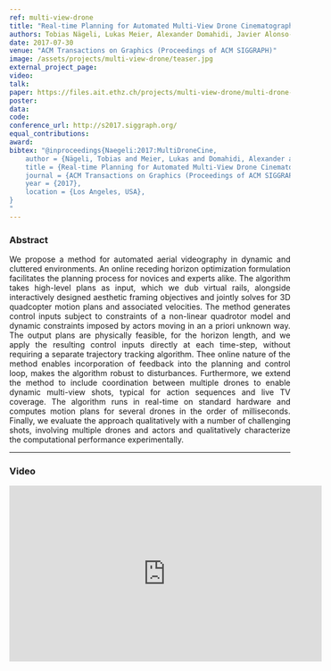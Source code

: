 ```yaml
---
ref: multi-view-drone
title: "Real-time Planning for Automated Multi-View Drone Cinematography"
authors: Tobias Nägeli, Lukas Meier, Alexander Domahidi, Javier Alonso-Mora, Otmar Hilliges
date: 2017-07-30
venue: "ACM Transactions on Graphics (Proceedings of ACM SIGGRAPH)"
image: /assets/projects/multi-view-drone/teaser.jpg
external_project_page: 
video: 
talk: 
paper: https://files.ait.ethz.ch/projects/multi-view-drone/multi-drone-video.pdf
poster: 
data: 
code: 
conference_url: http://s2017.siggraph.org/
equal_contributions: 
award: 
bibtex: "@inproceedings{Naegeli:2017:MultiDroneCine,
	author = {Nägeli, Tobias and Meier, Lukas and Domahidi, Alexander and Alonso-Mora, Javier and Hilliges, Otmar},
	title = {Real-time Planning for Automated Multi-View Drone Cinematography},
	journal = {ACM Transactions on Graphics (Proceedings of ACM SIGGRAPH)},
	year = {2017},
	location = {Los Angeles, USA},
}
"
---
```


<h3>Abstract</h3>
<p align="justify">
    We propose a method for automated aerial videography in dynamic and cluttered
environments. An online receding horizon optimization formulation
facilitates the planning process for novices and experts alike. The algorithm
takes high-level plans as input, which we dub virtual rails, alongside interactively
designed aesthetic framing objectives and jointly solves for 3D
quadcopter motion plans and associated velocities. The method generates
control inputs subject to constraints of a non-linear quadrotor model and
dynamic constraints imposed by actors moving in an a priori unknown
way. The output plans are physically feasible, for the horizon length, and
we apply the resulting control inputs directly at each time-step, without
requiring a separate trajectory tracking algorithm. Thee online nature of the
method enables incorporation of feedback into the planning and control loop,
makes the algorithm robust to disturbances. Furthermore, we extend the
method to include coordination between multiple drones to enable dynamic
multi-view shots, typical for action sequences and live TV coverage. The
algorithm runs in real-time on standard hardware and computes motion
plans for several drones in the order of milliseconds. Finally, we evaluate
the approach qualitatively with a number of challenging shots, involving
multiple drones and actors and qualitatively characterize the computational
performance experimentally.
</p>
<hr />
    

<h3>Video</h3>
<div class="video" align="center">
   <iframe width="560" height="315" src="https://www.youtube.com/embed/0tXxxomJ4FE" frameborder="0" allowfullscreen></iframe>
</div>

<!--
<div class="fullcol">
    <img class="fullcol" src="/assets/projects/puppet/teaser.png" alt="Teaser-Picture" />
    <div class="fullcol">
        <p align="justify">
            <span class="figurecap">
        Taking a rigged 3D character with many degrees of freedom as input, we
        propose a method to automatically compute assembly instructions for a
        modular tangible controller, consisting only of a small set of joints.
   	A novel hardware joint parametrization provides a user-experience akin to inverse kinematics.
   	After assembly the device is bound to the rig and enables animators to traverse a large space of poses via fluid manipulations.
   	Here we control 110 bones in the dragon character with only 8 physical joints and 2 splitters.
   	Detailed pose nuances are preserved by a real time pose interpolation strategy.
            </span>
        </p>
        <hr />
        <br/>
    </div>
</div>

<div class="fullcol">
    <h3>Abstract</h3>
    <p align="justify">
We propose a novel approach to digital character animation, combining the benefits of tangible input devices and sophisticated rig animation algorithms.
        A symbiotic software and hardware approach facilitates the animation process for novice and expert users alike. We overcome limitations inherent to all previous tangible devices by allowing users to directly control complex rigs using only a small set (5-10) of physical controls.
        This avoids oversimplification of the pose space and excessively bulky device configurations.
        Our algorithm derives a small device configuration from complex character rigs, often containing hundreds of degrees of freedom,
        and a set of sparse sample poses.
        Importantly, only the most influential degrees of freedom are controlled directly, yet detailed motion is preserved
        based on a pose interpolation technique.
        We designed a modular collection of joints and splitters, which can be assembled to represent a wide variety of skeletons.
        Each joint piece combines a universal joint and two twisting elements, allowing to accurately sense its configuration.
        The mechanical design provides a smooth inverse kinematics-like user experience and is not prone to gimbal locking.
        We integrate our method with the professional 3D software Autodesk Maya&reg; and discuss a variety of results created with characters available online.
        Comparative user experiments show significant improvements over the closest state-of-the-art in terms of accuracy and time in a keyframe posing task.
    </p>
    <hr />
    <br/>
</div>

<div class="fullcol">
<h3>Video</h3>
    <div class="video">
       <iframe width="560" height="315" src="https://www.youtube.com/embed/te12_chaoOE" frameborder="0" allowfullscreen></iframe>
    </div>
    <hr />
    <br/>
</div>

<div class="fullcol">
    <h3>System overview</h3>
    <img class="fullcol" src="/assets/projects/puppet/repesentative_img_final.png" alt="Sys-Overview-Picture" />
    <div class="fullcol">
        <p align="left">
            <span class="figurecap">
                 Illustration of our pipeline from input character to fluid tangible animation using an optimized device configuration. The horse has 29 bones, controlled by 8 joints.
            </span>
        </p>
        <hr />
        <br/>
    </div>
</div>
-->


<!--
<div class="fullcol">
    <h3>Gallery</h3>
    <br/>
    <img class="fullcol" src="/assets/projects/puppet/gallery.png" alt="Gallery-Picture" />
    <p align="justify">
        <span class="figurecap">
            Depending on the available kit, device build instruction plans with different complexity are generated by our algorithm. Note that
the models have much higher degrees of freedom than the generated control structures. The inputs were (nr. bones/nr. sample poses): Horse:
(29/25 galloping, going up) – Dragon: (110/12 flying, some walking); Scorpion (62/20 walking, attacking); Dancer (22/6). Note that the
device for the Dancer is asymmetric due to the asymmetry in the input poses: the left arm of the character moves almost rigidly with the torso
and it is thus not necessary to have any joint controlling the left arm.
        </span>
    </p>
    <hr />
</div>

<div class="fullcol">
    <h3>Acknowledgments</h3>
    <p align="justify">
We are grateful to C&eacute;dric Pradalier and Evgeni Sorkine for invalu-
able discussions and engineering support, to Sebastian Schoellham-
mer for his assistance on 3D modeling and rigging in Maya, to
Olga Diamanti for composing the accompanying video, to C&eacute;cile Edwards-Rietmann for narrating it and to Jeannine Wymann for her
help in assembling the prototypes. We also thank our
user study participants. This work was supported in part by the SNF grant
200021_162958 and the ERC grant iModel (StG-2012-306877). Alec Jacobson
is funded in part by NSF grants IIS-14-09286 and IIS-17257.
    </p>
    <hr />
    <br/>
    <br/>
</div>
-->
